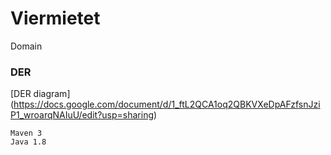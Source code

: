 # Viermietet

Domain


### DER
[DER diagram] (https://docs.google.com/document/d/1_ftL2QCA1oq2QBKVXeDpAFzfsnJziP1_wroarqNAIuU/edit?usp=sharing)<br/>

```
Maven 3
Java 1.8
```
